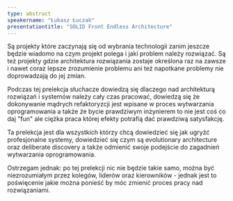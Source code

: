 ```yaml
---
type: abstract
speakername: "Łukasz Łuczak"
presentationtitle: "SOLID Front Endless Architecture"
---
```

Są projekty które zaczynają się od wybrania technologii zanim jeszcze będzie wiadomo na czym projekt polega i jaki problem należy rozwiązać. Są też projekty gdzie architektura rozwiązania zostaje określona raz na zawsze i nawet coraz lepsze zrozumienie problemu ani też napotkane problemy nie doprowadzają do jej zmian.

Podczas tej prelekcja słuchacze dowiedzą się dlaczego nad architekturą rozwiązań i systemów należy cały czas pracować, dowiedzą się że dokonywanie mądrych refaktoryzcji jest wpisane w proces wytwarzania oprogramowania a także że bycie prawdziwym inżynierem to nie jest coś co daj "fun" ale ciężka praca której efekty potrafią dać prawdziwą satysfakcję.

Ta prelekcja jest dla wszystkich którzy chcą dowiedzieć się jak ugryźć profesjonalne systemy, dowiedzieć się czym są evolutionary architecture oraz deliberate discovery a także odmienić swoje podejście do zagadnień wytwarzania oprogramowania.

Ostrzegam jednak: po tej prelekcji nic nie będzie takie samo, można być niezrozumiałym przez kolegów, liderów oraz kierowników - jednak jest to poświęcenie jakie można ponieść by móc zmienić proces pracy nad rozwiązaniami.
